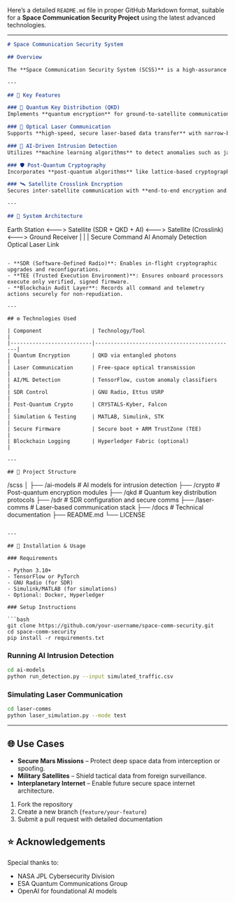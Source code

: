 Here’s a detailed `README.md` file in proper GitHub Markdown format, suitable for a **Space Communication Security Project** using the latest advanced technologies.

---

```markdown
# Space Communication Security System

## Overview

The **Space Communication Security System (SCSS)** is a high-assurance framework designed to ensure secure, resilient, and efficient communication between Earth stations, satellites, and deep-space missions. Built using cutting-edge technologies like **quantum encryption**, **optical laser communication**, **AI-based threat detection**, and **post-quantum cryptography**, this project addresses modern space cybersecurity challenges and future-proofs space-based communication systems.

---

## 🚀 Key Features

### 🔐 Quantum Key Distribution (QKD)
Implements **quantum encryption** for ground-to-satellite communication using entangled photons, ensuring tamper-evident key exchange with absolute confidentiality.

### 📡 Optical Laser Communication
Supports **high-speed, secure laser-based data transfer** with narrow-beam focus to reduce interception risks and increase data throughput.

### 🧠 AI-Driven Intrusion Detection
Utilizes **machine learning algorithms** to detect anomalies such as jamming, spoofing, and unauthorized access in real-time.

### 🛡️ Post-Quantum Cryptography
Incorporates **post-quantum algorithms** like lattice-based cryptography to resist quantum computing threats.

### 🛰️ Satellite Crosslink Encryption
Secures inter-satellite communication with **end-to-end encryption and autonomous routing** to reduce exposure to ground threats.

---

## 🧩 System Architecture

```

Earth Station <---> Satellite (SDR + QKD + AI) <---> Satellite (Crosslink) <---> Ground Receiver
\|                         |                          |
Secure Command         AI Anomaly Detection        Optical Laser Link

```

- **SDR (Software-Defined Radio)**: Enables in-flight cryptographic upgrades and reconfigurations.
- **TEE (Trusted Execution Environment)**: Ensures onboard processors execute only verified, signed firmware.
- **Blockchain Audit Layer**: Records all command and telemetry actions securely for non-repudiation.

---

## ⚙️ Technologies Used

| Component                | Technology/Tool                             |
|--------------------------|---------------------------------------------|
| Quantum Encryption       | QKD via entangled photons                   |
| Laser Communication      | Free-space optical transmission             |
| AI/ML Detection          | TensorFlow, custom anomaly classifiers      |
| SDR Control              | GNU Radio, Ettus USRP                       |
| Post-Quantum Crypto      | CRYSTALS-Kyber, Falcon                      |
| Simulation & Testing     | MATLAB, Simulink, STK                       |
| Secure Firmware          | Secure boot + ARM TrustZone (TEE)          |
| Blockchain Logging       | Hyperledger Fabric (optional)               |

---

## 📂 Project Structure

```

/scss
│
├── /ai-models           # AI models for intrusion detection
├── /crypto              # Post-quantum encryption modules
├── /qkd                 # Quantum key distribution protocols
├── /sdr                 # SDR configuration and secure comms
├── /laser-comms         # Laser-based communication stack
├── /docs                # Technical documentation
├── README.md
└── LICENSE

````

---

## 🔧 Installation & Usage

### Requirements

- Python 3.10+
- TensorFlow or PyTorch
- GNU Radio (for SDR)
- Simulink/MATLAB (for simulations)
- Optional: Docker, Hyperledger

### Setup Instructions

```bash
git clone https://github.com/your-username/space-comm-security.git
cd space-comm-security
pip install -r requirements.txt
````

### Running AI Intrusion Detection

```bash
cd ai-models
python run_detection.py --input simulated_traffic.csv
```

### Simulating Laser Communication

```bash
cd laser-comms
python laser_simulation.py --mode test
```

---

## 🌐 Use Cases

* **Secure Mars Missions** – Protect deep space data from interception or spoofing.
* **Military Satellites** – Shield tactical data from foreign surveillance.
* **Interplanetary Internet** – Enable future secure space internet architecture.


1. Fork the repository
2. Create a new branch (`feature/your-feature`)
3. Submit a pull request with detailed documentation
## ⭐ Acknowledgements

Special thanks to:

* NASA JPL Cybersecurity Division
* ESA Quantum Communications Group
* OpenAI for foundational AI models

